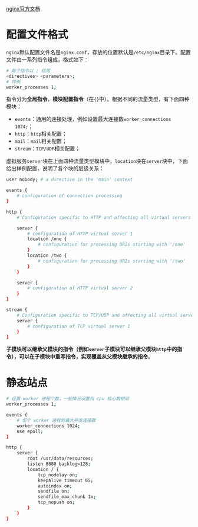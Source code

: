 [nginx官方文档](https://nginx.org/en/docs/)
# 配置文件格式
`nginx`默认配置文件名是`nginx.conf`，存放的位置默认是`/etc/nginx`目录下。配置文件由一系列指令组成，格式如下：
```bash
# 每个指令以 ; 结尾
<directives> <parameters>;
# 样例
worker_processes 1;
```
指令分为**全局指令**，**模块配置指令**（在`{}`中）。根据不同的流量类型，有下面四种模块：
+ `events`：通用的连接处理，例如设置最大连接数`worker_connections 1024;`；
+ `http`：`http`相关配置；
+ `mail`：`mail`相关配置；
+ `stream`：`TCP/UDP`相关配置；

虚拟服务`server`块在上面四种流量类型模块中，`location`块在`server`块中，下面给出样例配置，说明了各个块的层级关系：
```bash
user nobody; # a directive in the 'main' context

events {
    # configuration of connection processing
}

http {
    # Configuration specific to HTTP and affecting all virtual servers

    server {
        # configuration of HTTP virtual server 1
        location /one {
            # configuration for processing URIs starting with '/one'
        }
        location /two {
            # configuration for processing URIs starting with '/two'
        }
    }

    server {
        # configuration of HTTP virtual server 2
    }
}

stream {
    # Configuration specific to TCP/UDP and affecting all virtual servers
    server {
        # configuration of TCP virtual server 1
    }
}
```
**子模块可以继承父模块的指令（例如`server`子模块可以继承父模块`http`中的指令），可以在子模块中重写指令，实现覆盖从父模块继承的指令**。
# 静态站点
```bash
# 设置 worker 进程个数，一般情况设置和 cpu 核心数相同
worker_processes 1;

events {
    # 但个 worker 进程的最大并发连接数
    worker_connections 1024;
    use epoll;
}

http {
    server {
        root /usr/data/resources;
        listen 8080 backlog=128;
        location / {
            tcp_nodelay on;
            keepalive_timeout 65;
            autoindex on;
            sendfile on;
            sendfile_max_chunk 1m;
            tcp_nopush on;
        }
    }
}
```
